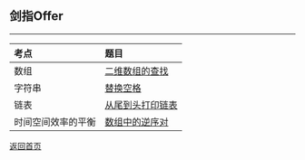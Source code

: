 ## **剑指Offer**
--------------------

|考点|题目|
|:---|:---|
|数组|[二维数组的查找](https://maxwell-l.github.io/WriteSomething/SwordOffer/find)|
|字符串|[替换空格](https://maxwell-l.github.io/WriteSomething/SwordOffer/replacespace)|
|链表|[从尾到头打印链表](https://maxwell-l.github.io/WriteSomething/SwordOffer/printlist)|
|时间空间效率的平衡|[数组中的逆序对](https://maxwell-l.github.io/WriteSomething/SwordOffer/inversepairs)|


[返回首页](https://maxwell-l.github.io/WriteSomething)